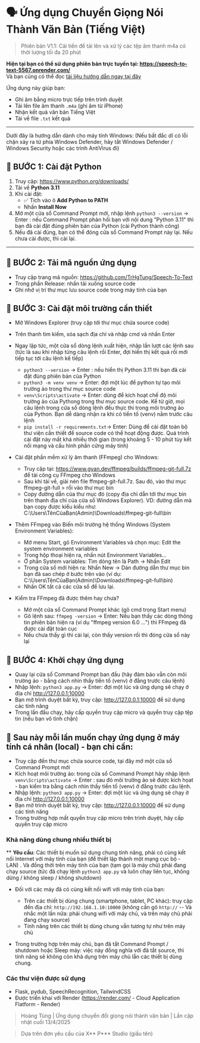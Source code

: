 # 🗣️ Ứng dụng Chuyển Giọng Nói Thành Văn Bản (Tiếng Việt)

> Phiên bản V1.1: Cải tiến để tải lên và xử lý các tệp âm thanh m4a có thời lượng tối đa 20 phút


<b>Hiện tại bạn có thể sử dụng phiên bản trực tuyến tại: https://speech-to-text-5567.onrender.com/</b><br>
Và bạn cũng có thể đọc <a href="https://hackmd.io/@trhgtung/speech-to-text-trhgtung" target="_blank">tài liệu hướng dẫn ngay tại đây</a><br>

Ứng dụng này giúp bạn:
- Ghi âm bằng micro trực tiếp trên trình duyệt
- Tải lên file âm thanh `.m4a` (ghi âm từ iPhone)
- Nhận kết quả văn bản Tiếng Việt
- Tải về file `.txt` kết quả

---
Dưới đây là hướng dẫn dành cho máy tính Windows:
(Nếu bất đắc dĩ có lỗi chặn xảy ra từ phía Windows Defender, hãy tắt Windows Defender / Windows Security hoặc các trình AntiVirus đi)

## 🧩 BƯỚC 1: Cài đặt Python

1. Truy cập: https://www.python.org/downloads/
2. Tải về **Python 3.11**
3. Khi cài đặt:
   - ✅ Tích vào ô **Add Python to PATH**
   - Nhấn **Install Now**
4. Mở một cửa sổ Command Prompt mới, nhập lệnh `python3 --version` -> Enter : nếu Command Prompt phản hồi bạn với nội dung "Python 3.11" thì bạn đã cài đặt đúng phiên bản của Python (cài Python thành công)
5. Nếu đã cài đúng, bạn có thể đóng cửa sổ Command Prompt này lại. Nếu chưa cài được, thì cài lại.

---

## 🧩 BƯỚC 2: Tải mã nguồn ứng dụng


- Truy cập trang mã nguồn: https://github.com/TrHgTung/Speech-To-Text
- Trong phần Release: nhấn tải xuống source code
- Ghi nhớ vị trí thư mục lưu source code trong máy tính của bạn


## 🧩 BƯỚC 3: Cài đặt môi trường cần thiết

- Mở Windows Explorer (truy cập tới thư mục chứa source code)
- Trên thanh tìm kiếm, xóa sạch địa chỉ và nhập cmd và nhấn Enter
- Ngay lập tức, một cửa sổ dòng lệnh xuất hiện, nhập lần lượt các lệnh sau (tức là sau khi nhập từng câu lệnh rồi Enter, đợi hiển thị kết quả rồi mới tiếp tục tới câu lệnh kế tiếp)
    + `python3 --version` -> Enter : nếu hiển thị Python 3.11 thì bạn đã cài đặt đúng phiên bản của Python
    + `python3 -m venv venv` -> Enter: đợi một lúc để python tự tạo môi trường ảo trong thư mục source code
    + `venv\Scripts\activate` -> Enter: dùng để kích hoạt chế độ môi trường ảo của Pythong trong thư mục source code. Kể từ giờ, mọi câu lệnh trong cửa sổ dòng lệnh đều thực thi trong môi trường ảo của Python. Bạn dễ dàng nhận ra khi có tiền tố (venv) nằm trước câu lệnh
    + `pip install -r requirements.txt`-> Enter: Dùng để cài đặt toàn bộ thư viện cần thiết để source code có thể hoạt động được. Quá trình cài đặt này mất khá nhiều thời gian (trong khoảng 5 - 10 phút tùy kết nối mạng và cấu hình phần cứng máy tính)

- Cài đặt phần mềm xử lý âm thanh (FFmpeg) cho Windows:
    + Truy cập tại: https://www.gyan.dev/ffmpeg/builds/ffmpeg-git-full.7z để tải công cụ FFmpeg cho Windows
    + Sau khi tải về, giải nén file ffmpeg-git-full.7z. Sau đó, vào thư mục ffmpeg-git-full > rồi vào thư mục bin
    + Copy đường dẫn của thư mục đó (copy địa chỉ dẫn tới thư mục bin trên thanh địa chỉ của cửa sổ Windows Explorer). VD: đường dẫn mà bạn copy được kiểu kiểu như: C:\Users\TênCủaBạn(Admin)\Downloads\ffmpeg-git-full\bin


- Thêm FFmpeg vào Biến môi trường hệ thống Windows (System Environment Variables):
    + Mở menu Start, gõ Environment Variables và chọn mục: Edit the system environment variables
    + Trong hộp thoại hiện ra, nhấn nút Environment Variables...
    + Ở phần System variables: Tìm dòng tên là Path → Nhấn Edit
    + Trong cửa sổ mới hiện ra: Nhấn New -> Dán đường dẫn thư mục bin bạn đã sao chép ở bước trên vào
    (ví dụ:  C:\Users\TênCủaBạn(Admin)\Downloads\ffmpeg-git-full\bin)
    + Nhấn OK tất cả các cửa sổ để lưu lại.


- Kiểm tra FFmpeg đã được thêm hay chưa?
    + Mở một cửa sổ Command Prompt khác (gõ cmd trong Start menu)
    + Gõ lệnh sau: `ffmpeg -version` -> Enter: Nếu bạn thấy các dòng thông tin phiên bản hiện ra (ví dụ "ffmpeg version 6.0 ...") thì FFmpeg đã được cài đặt toàn cục
    + Nếu chưa thấy gì thì cài lại, còn thấy version rồi thì đóng cửa sổ này lại

## 🧩 BƯỚC 4: Khởi chạy ứng dụng
- Quay lại cửa sổ Command Prompt ban đầu (hãy đảm bảo vẫn còn môi trường ảo - bằng cách nhìn thấy tiền tố (venv) ở đằng trước câu lệnh)
- Nhập lệnh: `python3 app.py` -> Enter: đợi một lúc và ứng dụng sẽ chạy ở địa chỉ http://127.0.0.1:10000
- Bạn mở trình duyệt bất kỳ, truy cập: http://127.0.0.1:10000 để sử dụng các tính năng
- Trong lần đầu chạy, hãy cấp quyền truy cập micro và quyền truy cập tệp tin (nếu bạn vô tình chặn)

## 🧩 Sau này mỗi lần muốn chạy ứng dụng ở máy tính cá nhân (local) - bạn chỉ cần:
- Truy cập đến thư mục chứa source code, tại đây mở một cửa sổ Command Prompt mới
- Kích hoạt môi trường ảo: trong cửa sổ Command Prompt hãy nhập lệnh `venv\Scripts\activate` -> Enter : sau đó môi trường ảo sẽ được kích họat - bạn kiểm tra bằng cách nhìn thấy tiền tố (venv) ở đằng trước câu lệnh.
- Nhập lệnh: `python3 app.py` -> Enter: đợi một lúc và ứng dụng sẽ chạy ở địa chỉ http://127.0.0.1:10000
- Bạn mở trình duyệt bất kỳ, truy cập: http://127.0.0.1:10000 để sử dụng các tính năng
- Trong trường hợp mất quyền truy cập micro trên trình duyệt, hãy cấp quyền truy cập micro

### Khả năng dùng chung nhiều thiết bị
** <b>Yêu cầu</b>: Các thiết bị muốn sử dụng chung tính năng, phải có cùng kết nối Internet với máy tính của bạn (để thiết lập thành một mạng cục bộ - LAN) . Và đồng thời trên máy tính của bạn (tạm gọi là máy chủ) phải đang chạy source (tức đã chạy lệnh `python3 app.py` và luôn chạy liên tục, không dừng / không sleep / không shutdown)
- Đối với các máy đã có cùng kết nối wifi với máy tính của bạn:
    - Trên các thiết bị dùng chung (smartphone, tablet, PC khác): truy cập đến địa chỉ: `http://192.168.1.10:10000` (không cần gõ `http://` -- Và nhắc một lần nữa: phải chung wifi với máy chủ, và trên máy chủ phải đang chạy source)
    - Tính năng trên các thiết bị dùng chung vẫn tương tự như trên máy chủ

- Trong trường hợp trên máy chủ, bạn đã tắt Command Prompt / shutdown hoặc Sleep máy: việc này đồng nghĩa với đã tắt source, thì tính năng sẽ không còn khả dụng trên máy chủ lẫn các thiết bị dùng chung.

### Các thư viện được sử dụng
- Flask, pydub, SpeechRecognition, TailwindCSS
- Được triển khai với Render (https://render.com/ - Cloud Application Flatform - Render)

> Hoàng Tùng | Ứng dụng chuyển đổi giọng nói thành văn bản | Lần cập nhật cuối 13/4/2025

> Dựa trên đơn yêu cầu của X** P*** Studio (giấu tên)